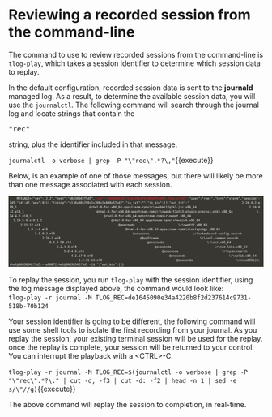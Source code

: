 # Reviewing a recorded session from the command-line

The command to use to review recorded sessions from the command-line is
`tlog-play`, which takes a session identifier to determine which session data
to replay.  

In the default configuration, recorded session data is sent to the 
__journald__ managed log.  As a result, to determine the available session
data, you will use the `journalctl`.  The following command will search
through the journal log and locate strings that contain the <pre>"rec"</pre>
string, plus the identifier included in that message.

`journalctl -o verbose | grep -P "\"rec\".*?\,"`{{execute}}

Below, is an example of one of those messages, but there will likely be more 
than one message associated with each session.

![Journal Log Message](./assets/log-message.png)

To replay the session, you run `tlog-play` with the session identifier, using
the log message displayed above, the command would look like:   
`tlog-play -r journal -M TLOG_REC=de1645090e34a4220b8f2d237614c9731-518b-70b124`

Your session identifier is going to be different, the following command will
use some shell tools to isolate the first recording from your journal.  As you
replay the session, your existing terminal session will be used for the replay.
once the replay is complete, your session will be returned to your control.  You
can interrupt the playback with a &lt;CTRL&gt;-C.

`tlog-play -r journal -M TLOG_REC=$(journalctl -o verbose | grep -P "\"rec\".*?\." | cut -d, -f3 | cut -d: -f2 | head -n 1 | sed -e s/\"//g)`{{execute}}

The above command will replay the session to completion, in real-time.


